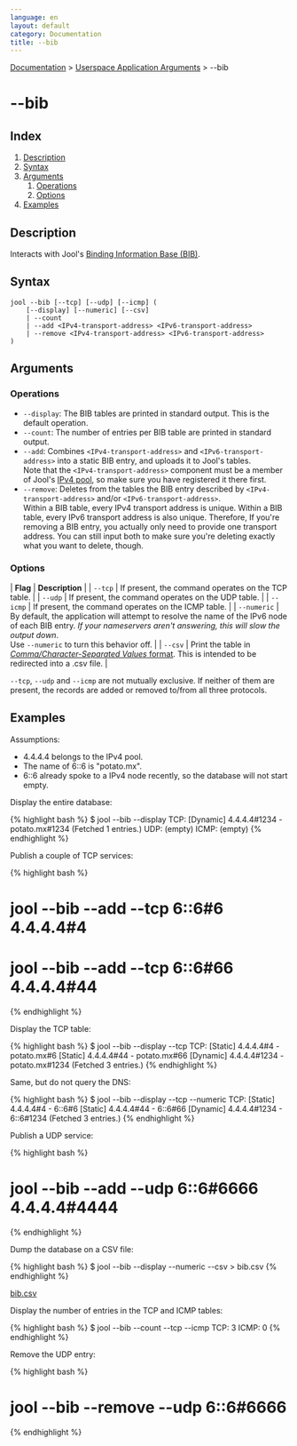 ```yaml
---
language: en
layout: default
category: Documentation
title: --bib
---
```


[Documentation](documentation.html) > [Userspace Application Arguments](documentation.html#userspace-application-arguments) > \--bib

# \--bib

## Index

1. [Description](#description)
2. [Syntax](#syntax)
3. [Arguments](#arguments)
   1. [Operations](#operations)
   2. [Options](#options)
4. [Examples](#examples)

## Description

Interacts with Jool's [Binding Information Base (BIB)](bib.html).

## Syntax

	jool --bib [--tcp] [--udp] [--icmp] (
		[--display] [--numeric] [--csv]
		| --count
		| --add <IPv4-transport-address> <IPv6-transport-address>
		| --remove <IPv4-transport-address> <IPv6-transport-address>
	)

## Arguments

### Operations

* `--display`: The BIB tables are printed in standard output. This is the default operation.
* `--count`: The number of entries per BIB table are printed in standard output.
* `--add`: Combines `<IPv4-transport-address>` and `<IPv6-transport-address>` into a static BIB entry, and uploads it to Jool's tables.  
Note that the `<IPv4-transport-address>` component must be a member of Jool's [IPv4 pool](usr-flags-pool4.html), so make sure you have registered it there first.
* `--remove`: Deletes from the tables the BIB entry described by `<IPv4-transport-address>` and/or `<IPv6-transport-address>`.  
Within a BIB table, every IPv4 transport address is unique. Within a BIB table, every IPv6 transport address is also unique. Therefore, If you're removing a BIB entry, you actually only need to provide one transport address. You can still input both to make sure you're deleting exactly what you want to delete, though.

### Options

| **Flag** | **Description** |
| `--tcp` | If present, the command operates on the TCP table. |
| `--udp` | If present, the command operates on the UDP table. |
| `--icmp` | If present, the command operates on the ICMP table. |
| `--numeric` | By default, the application will attempt to resolve the name of the IPv6 node of each BIB entry. _If your nameservers aren't answering, this will slow the output down_.<br />Use `--numeric` to turn this behavior off. |
| `--csv` | Print the table in [_Comma/Character-Separated Values_ format](http://en.wikipedia.org/wiki/Comma-separated_values). This is intended to be redirected into a .csv file. |

`--tcp`, `--udp` and `--icmp` are not mutually exclusive. If neither of them are present, the records are added or removed to/from all three protocols.

## Examples

Assumptions:

* 4.4.4.4 belongs to the IPv4 pool.
* The name of 6::6 is "potato.mx".
* 6::6 already spoke to a IPv4 node recently, so the database will not start empty.

Display the entire database:

{% highlight bash %}
$ jool --bib --display
TCP:
[Dynamic] 4.4.4.4#1234 - potato.mx#1234
  (Fetched 1 entries.)
UDP:
  (empty)
ICMP:
  (empty)
{% endhighlight %}

Publish a couple of TCP services:

{% highlight bash %}
# jool --bib --add --tcp 6::6#6 4.4.4.4#4
# jool --bib --add --tcp 6::6#66 4.4.4.4#44
{% endhighlight %}

Display the TCP table:

{% highlight bash %}
$ jool --bib --display --tcp
TCP:
[Static] 4.4.4.4#4 - potato.mx#6
[Static] 4.4.4.4#44 - potato.mx#66
[Dynamic] 4.4.4.4#1234 - potato.mx#1234
  (Fetched 3 entries.)
{% endhighlight %}

Same, but do not query the DNS:

{% highlight bash %}
$ jool --bib --display --tcp --numeric
TCP:
[Static] 4.4.4.4#4 - 6::6#6
[Static] 4.4.4.4#44 - 6::6#66
[Dynamic] 4.4.4.4#1234 - 6::6#1234
  (Fetched 3 entries.)
{% endhighlight %}

Publish a UDP service:

{% highlight bash %}
# jool --bib --add --udp 6::6#6666 4.4.4.4#4444
{% endhighlight %}

Dump the database on a CSV file:

{% highlight bash %}
$ jool --bib --display --numeric --csv > bib.csv
{% endhighlight %}

[bib.csv](../obj/bib.csv)

Display the number of entries in the TCP and ICMP tables:

{% highlight bash %}
$ jool --bib --count --tcp --icmp
TCP: 3
ICMP: 0
{% endhighlight %}

Remove the UDP entry:

{% highlight bash %}
# jool --bib --remove --udp 6::6#6666
{% endhighlight %}

